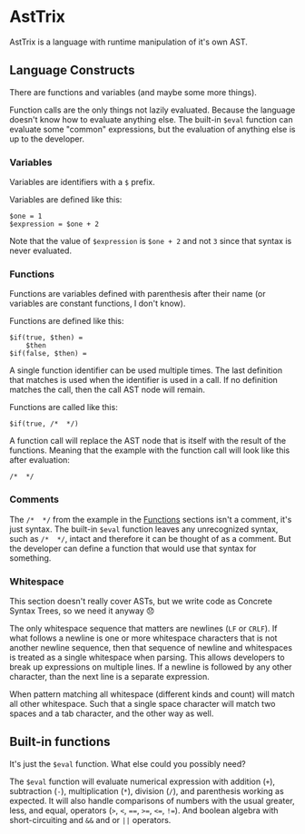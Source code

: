 # AstTrix

AstTrix is a language with runtime manipulation of it's own AST.

## Language Constructs

There are functions and variables (and maybe some more things).

Function calls are the only things not lazily evaluated. Because the language
doesn't know how to evaluate anything else. The built-in `$eval` function can
evaluate some "common" expressions, but the evaluation of anything else is up to
the developer.

### Variables

Variables are identifiers with a `$` prefix.

Variables are defined like this:

```
$one = 1
$expression = $one + 2
```

Note that the value of `$expression` is `$one + 2` and not `3` since that syntax
is never evaluated.

### Functions

Functions are variables defined with parenthesis after their name (or variables
are constant functions, I don't know).

Functions are defined like this:

```
$if(true, $then) =
	$then
$if(false, $then) =
```

A single function identifier can be used multiple times. The last definition
that matches is used when the identifier is used in a call. If no definition
matches the call, then the call AST node will remain.

Functions are called like this:

```
$if(true, /*  */)
```

A function call will replace the AST node that is itself with the result of the
functions. Meaning that the example with the function call will look like this
after evaluation:

```
/*  */
```

### Comments

The `/*  */` from the example in the [Functions](#functions) sections isn't a
comment, it's just syntax. The built-in `$eval` function leaves any unrecognized
syntax, such as `/*  */`, intact and therefore it can be thought of as a
comment. But the developer can define a function that would use that syntax for
something.

### Whitespace

This section doesn't really cover ASTs, but we write code as Concrete Syntax
Trees, so we need it anyway 😞

The only whitespace sequence that matters are newlines (`LF` or `CRLF`). If what
follows a newline is one or more whitespace characters that is not another
newline sequence, then that sequence of newline and whitespaces is treated as a
single whitespace when parsing. This allows developers to break up expressions
on multiple lines. If a newline is followed by any other character, than the
next line is a separate expression.

When pattern matching all whitespace (different kinds and count) will match all
other whitespace. Such that a single space character will match two spaces and a
tab character, and the other way as well.

## Built-in functions

It's just the `$eval` function. What else could you possibly need?

The `$eval` function will evaluate numerical expression with addition (`+`),
subtraction (`-`), multiplication (`*`), division (`/`), and parenthesis working
as expected. It will also handle comparisons of numbers with the usual greater,
less, and equal, operators (`>`, `<`, `==`, `>=`, `<=`, `!=`). And boolean
algebra with short-circuiting and `&&` and or `||` operators.
